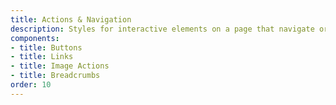 ```yaml
---
title: Actions & Navigation
description: Styles for interactive elements on a page that navigate or perform actions.
components:
- title: Buttons
- title: Links
- title: Image Actions
- title: Breadcrumbs
order: 10
---
```


